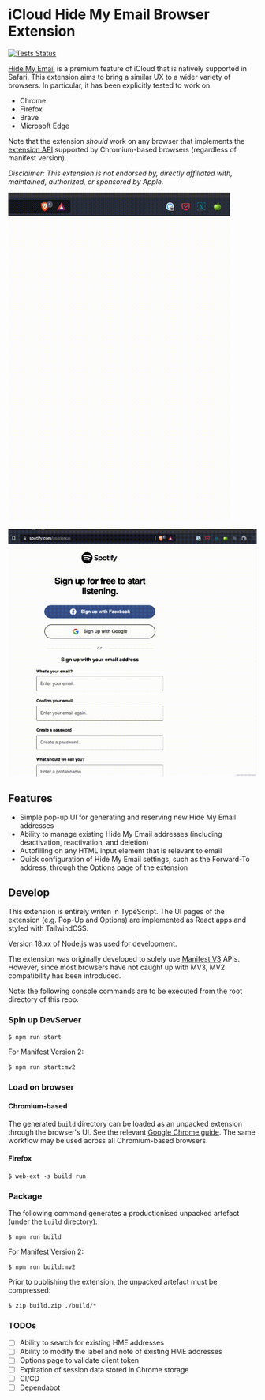 # iCloud Hide My Email Browser Extension

[![Tests Status](https://github.com/dedoussis/icloud-hide-my-email-browser-extension/workflows/tests/badge.svg)](https://github.com/dedoussis/icloud-hide-my-email-browser-extension/actions/workflows/tests.yml)

[Hide My Email](https://support.apple.com/en-us/HT210425) is a premium feature of iCloud that is natively supported in Safari. This extension aims to bring a similar UX to a wider variety of browsers. In particular, it has been explicitly tested to work on:

* Chrome
* Firefox
* Brave
* Microsoft Edge

Note that the extension _should_ work on any browser that implements the [extension API](https://developer.chrome.com/docs/extensions/reference/) supported by Chromium-based browsers (regardless of manifest version).

_Disclaimer: This extension is not endorsed by, directly affiliated with, maintained, authorized, or sponsored by Apple._

![Extension popup demo](./src/assets/img/demo-popup.gif)

![Extension content demo](./src/assets/img/demo-content.gif)

## Features

* Simple pop-up UI for generating and reserving new Hide My Email addresses
* Ability to manage existing Hide My Email addresses (including deactivation, reactivation, and deletion)
* Autofilling on any HTML input element that is relevant to email
* Quick configuration of Hide My Email settings, such as the Forward-To address, through the Options page of the extension

## Develop

This extension is entirely writen in TypeScript. The UI pages of the extension (e.g. Pop-Up and Options) are implemented as React apps and styled with TailwindCSS.

Version 18.xx of Node.js was used for development.

The extension was originally developed to solely use [Manifest V3](https://developer.chrome.com/docs/extensions/mv3/intro/mv3-overview/) APIs. However, since most browsers have not caught up with MV3, MV2 compatibility has been introduced.

Note: the following console commands are to be executed from the root directory of this repo.

### Spin up DevServer

```console
$ npm run start
```

For Manifest Version 2:

```console
$ npm run start:mv2
```

### Load on browser

#### Chromium-based

The generated `build` directory can be loaded as an unpacked extension through the browser's UI. See the relevant [Google Chrome guide](https://developer.chrome.com/docs/extensions/mv3/getstarted/development-basics/#load-unpacked). The same workflow may be used across all Chromium-based browsers.

#### Firefox

```console
$ web-ext -s build run
```

### Package

The following command generates a productionised unpacked artefact (under the `build` directory):

```console
$ npm run build
```

For Manifest Version 2:

```console
$ npm run build:mv2
```

Prior to publishing the extension, the unpacked artefact must be compressed:

```console
$ zip build.zip ./build/*
```

### TODOs

* [ ] Ability to search for existing HME addresses
* [ ] Ability to modify the label and note of existing HME addresses
* [ ] Options page to validate client token
* [ ] Expiration of session data stored in Chrome storage
* [ ] CI/CD
* [ ] Dependabot
